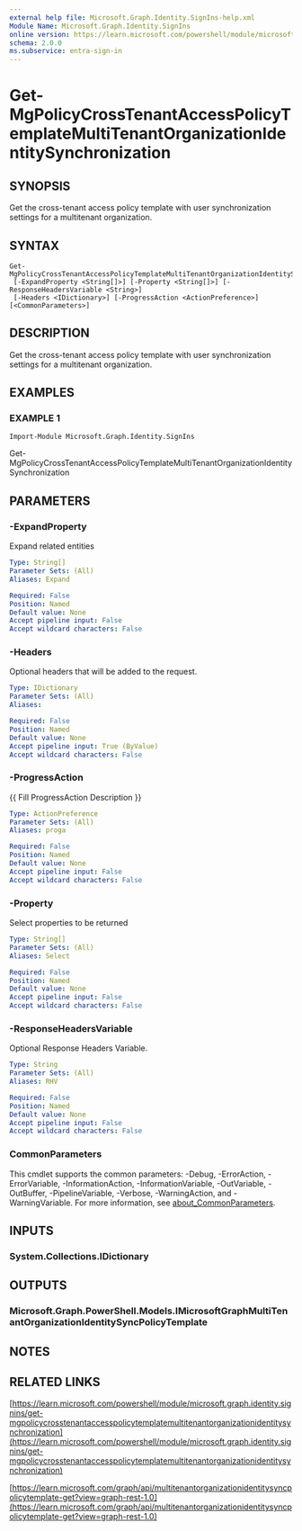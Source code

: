 ```yaml
---
external help file: Microsoft.Graph.Identity.SignIns-help.xml
Module Name: Microsoft.Graph.Identity.SignIns
online version: https://learn.microsoft.com/powershell/module/microsoft.graph.identity.signins/get-mgpolicycrosstenantaccesspolicytemplatemultitenantorganizationidentitysynchronization
schema: 2.0.0
ms.subservice: entra-sign-in
---
```


# Get-MgPolicyCrossTenantAccessPolicyTemplateMultiTenantOrganizationIdentitySynchronization

## SYNOPSIS
Get the cross-tenant access policy template with user synchronization settings for a multitenant organization.

## SYNTAX

```
Get-MgPolicyCrossTenantAccessPolicyTemplateMultiTenantOrganizationIdentitySynchronization
 [-ExpandProperty <String[]>] [-Property <String[]>] [-ResponseHeadersVariable <String>]
 [-Headers <IDictionary>] [-ProgressAction <ActionPreference>] [<CommonParameters>]
```

## DESCRIPTION
Get the cross-tenant access policy template with user synchronization settings for a multitenant organization.

## EXAMPLES

### EXAMPLE 1
```
Import-Module Microsoft.Graph.Identity.SignIns
```

Get-MgPolicyCrossTenantAccessPolicyTemplateMultiTenantOrganizationIdentitySynchronization

## PARAMETERS

### -ExpandProperty
Expand related entities

```yaml
Type: String[]
Parameter Sets: (All)
Aliases: Expand

Required: False
Position: Named
Default value: None
Accept pipeline input: False
Accept wildcard characters: False
```

### -Headers
Optional headers that will be added to the request.

```yaml
Type: IDictionary
Parameter Sets: (All)
Aliases:

Required: False
Position: Named
Default value: None
Accept pipeline input: True (ByValue)
Accept wildcard characters: False
```

### -ProgressAction
{{ Fill ProgressAction Description }}

```yaml
Type: ActionPreference
Parameter Sets: (All)
Aliases: proga

Required: False
Position: Named
Default value: None
Accept pipeline input: False
Accept wildcard characters: False
```

### -Property
Select properties to be returned

```yaml
Type: String[]
Parameter Sets: (All)
Aliases: Select

Required: False
Position: Named
Default value: None
Accept pipeline input: False
Accept wildcard characters: False
```

### -ResponseHeadersVariable
Optional Response Headers Variable.

```yaml
Type: String
Parameter Sets: (All)
Aliases: RHV

Required: False
Position: Named
Default value: None
Accept pipeline input: False
Accept wildcard characters: False
```

### CommonParameters
This cmdlet supports the common parameters: -Debug, -ErrorAction, -ErrorVariable, -InformationAction, -InformationVariable, -OutVariable, -OutBuffer, -PipelineVariable, -Verbose, -WarningAction, and -WarningVariable. For more information, see [about_CommonParameters](http://go.microsoft.com/fwlink/?LinkID=113216).

## INPUTS

### System.Collections.IDictionary
## OUTPUTS

### Microsoft.Graph.PowerShell.Models.IMicrosoftGraphMultiTenantOrganizationIdentitySyncPolicyTemplate
## NOTES

## RELATED LINKS

[https://learn.microsoft.com/powershell/module/microsoft.graph.identity.signins/get-mgpolicycrosstenantaccesspolicytemplatemultitenantorganizationidentitysynchronization](https://learn.microsoft.com/powershell/module/microsoft.graph.identity.signins/get-mgpolicycrosstenantaccesspolicytemplatemultitenantorganizationidentitysynchronization)

[https://learn.microsoft.com/graph/api/multitenantorganizationidentitysyncpolicytemplate-get?view=graph-rest-1.0](https://learn.microsoft.com/graph/api/multitenantorganizationidentitysyncpolicytemplate-get?view=graph-rest-1.0)























